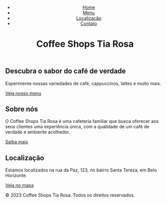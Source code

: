 <!DOCTYPE html>
<html lang="pt-br">
<head>
	<meta charset="UTF-8">
	<meta name="viewport" content="width=device-width, initial-scale=1.0">
	<meta http-equiv="X-UA-Compatible" content="ie=edge">
	<title>Coffee Shops Tia Rosa</title>
	<link rel="stylesheet" href="/Arquivo_estilos.css">
</head>
<body>
	<header>
		<nav>
			<ul>
				<li><a href="#">Home</a></li>
				<li><a href="#">Menu</a></li>
				<li><a href="#">Localização</a></li>
				<li><a href="#">Contato</a></li>
			</ul>
		</nav>
		<h1>Coffee Shops Tia Rosa</h1>
	</header>
	<main>
		<section class="hero">
			<h2>Descubra o sabor do café de verdade</h2>
			<p>Experimente nossas variedades de café, cappuccinos, lattes e muito mais.</p>
			<a href="#" class="btn">Veja nosso menu</a>
		</section>
		<section class="about">
			<h2>Sobre nós</h2>
			<p>O Coffee Shops Tia Rosa é uma cafeteria familiar que busca oferecer aos seus clientes uma experiência única, com a qualidade de um café de verdade e ambiente acolhedor.</p>
			<a href="#" class="btn">Saiba mais</a>
		</section>
		<section class="location">
			<h2>Localização</h2>
			<p>Estamos localizados na rua da Paz, 123, no bairro Santa Tereza, em Belo Horizonte.</p>
			<a href="#" class="btn">Veja no mapa</a>
		</section>
	</main>
	<footer>
		<p>&copy; 2023 Coffee Shops Tia Rosa. Todos os direitos reservados.</p>
	</footer>
</body>
</html>
